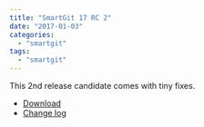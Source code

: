 ```yaml
---
title: "SmartGit 17 RC 2"
date: "2017-01-03"
categories: 
  - "smartgit"
tags: 
  - "smartgit"
---
```


This 2nd release candidate comes with tiny fixes.

- [Download](http://www.syntevo.com/smartgit/early-access)
- [Change log](http://www.syntevo.com/smartgit/changelog-eap.txt)
